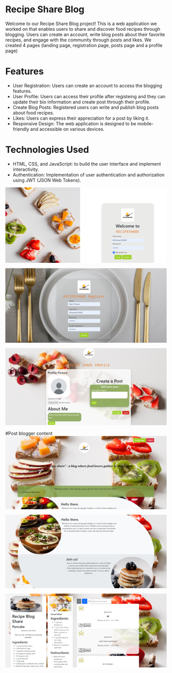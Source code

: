 


# Recipe Share Blog

Welcome to our Recipe Share Blog project! This is a web application we worked on that enables users to share and discover food recipes through blogging. Users can create an account, write blog posts about their favorite recipes, and engage with the community through posts and likes.
We created 4 pages (landing page, registration page, posts page and a profile page)


# Features

- User Registration: Users can create an account to access the blogging features.
- User Profile: Users can access their profile after registeing and they can update their bio information and create post through their profile.
- Create Blog Posts: Registered users can write and publish blog posts about food recipes.
- Likes: Users can express their appreciation for a post by liking it.
- Responsive Design: The web application is designed to be mobile-friendly and accessible on various devices.

# Technologies Used

- HTML, CSS, and JavaScript: to build the user interface and implement interactivity.
- Authentication: Implementation of user authentication and authorization using JWT (JSON Web Tokens).


![landing page ](/images/myLogin.png)

![Register Page](/images/mySignUp.png)

![Profile](/images/myProfile.png)



#Post blogger content
![post page greet](/images/recipeShareSite1.png "Post greeting")

![post page welcome](/images/recipeShareSite2.png "Post welcome")

![post page blogger content](/images/recipeShareSite3.png "Post blogger content")



